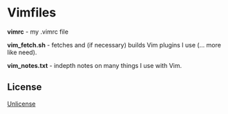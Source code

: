 # Vimfiles

**vimrc** - my .vimrc file

**vim_fetch.sh** - fetches and (if necessary) builds Vim plugins I use (... more like need).

**vim_notes.txt** - indepth notes on many things I use with Vim.

## License

[Unlicense](http://unlicense.org/)


